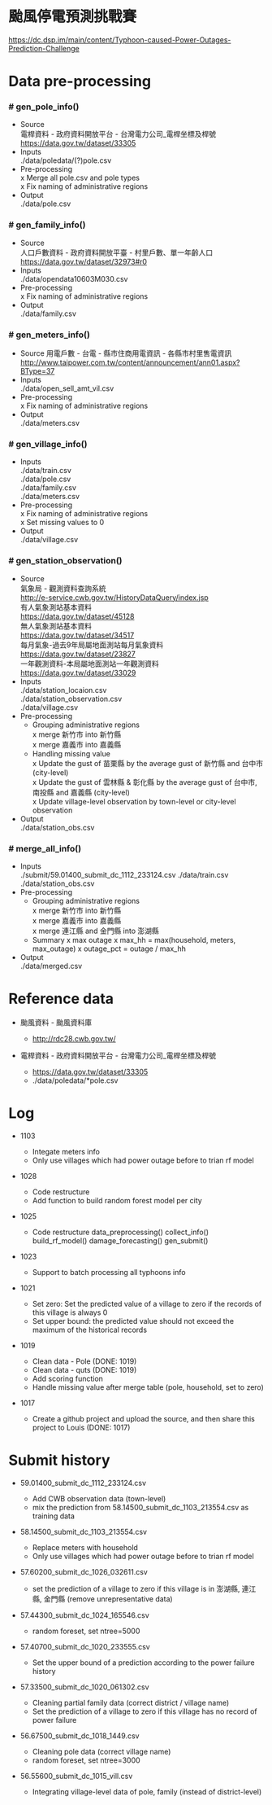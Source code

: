 # 颱風停電預測挑戰賽
  https://dc.dsp.im/main/content/Typhoon-caused-Power-Outages-Prediction-Challenge

# Data pre-processing
### # gen_pole_info()
* Source  
  電桿資料 - 政府資料開放平台 - 台灣電力公司_電桿坐標及桿號  
  https://data.gov.tw/dataset/33305      
* Inputs  
  ./data/poledata/(?)pole.csv  
* Pre-processing  
  x Merge all pole.csv and pole types  
  x Fix naming of administrative regions  
* Output  
  ./data/pole.csv

### # gen_family_info()
* Source  
  人口戶數資料 - 政府資料開放平臺 - 村里戶數、單一年齡人口
  https://data.gov.tw/dataset/32973#r0
* Inputs  
  ./data/opendata10603M030.csv
* Pre-processing  
  x Fix naming of administrative regions  
* Output  
  ./data/family.csv

### # gen_meters_info()
* Source
  用電戶數 - 台電 - 縣市住商用電資訊 - 各縣市村里售電資訊
  http://www.taipower.com.tw/content/announcement/ann01.aspx?BType=37
* Inputs  
  ./data/open_sell_amt_vil.csv
* Pre-processing  
  x Fix naming of administrative regions    
* Output  
  ./data/meters.csv

### # gen_village_info()
* Inputs  
  ./data/train.csv  
  ./data/pole.csv  
  ./data/family.csv  
  ./data/meters.csv  
* Pre-processing  
  x Fix naming of administrative regions    
  x Set missing values to 0
* Output  
  ./data/village.csv

### # gen_station_observation()
* Source  
  氣象局 - 觀測資料查詢系統  
  http://e-service.cwb.gov.tw/HistoryDataQuery/index.jsp  
  有人氣象測站基本資料  
  https://data.gov.tw/dataset/45128  
  無人氣象測站基本資料  
  https://data.gov.tw/dataset/34517  
  每月氣象-過去9年局屬地面測站每月氣象資料  
  https://data.gov.tw/dataset/23827  
  一年觀測資料-本局屬地面測站一年觀測資料  
  https://data.gov.tw/dataset/33029   
* Inputs  
  ./data/station_locaion.csv  
  ./data/station_observation.csv  
  ./data/village.csv
* Pre-processing
  - Grouping administrative regions  
    x merge 新竹市 into 新竹縣  
    x merge 嘉義市 into 嘉義縣   
  - Handling missing value  
    x Update the gust of 苗栗縣 by the average gust of 新竹縣 and 台中市 (city-level)  
    x Update the gust of 雲林縣 & 彰化縣 by the average gust of 台中市, 南投縣 and 嘉義縣 (city-level)  
    x Update village-level observation by town-level or city-level observation  
* Output  
  ./data/station_obs.csv

### # merge_all_info()
* Inputs  
  ./submit/59.01400_submit_dc_1112_233124.csv
  ./data/train.csv
  ./data/station_obs.csv
* Pre-processing
  - Grouping administrative regions  
    x merge 新竹市 into 新竹縣  
    x merge 嘉義市 into 嘉義縣   
    x merge 連江縣 and 金門縣 into 澎湖縣   
  - Summary
    x max outage
    x max_hh = max(household, meters, max_outage)
    x outage_pct = outage / max_hh
* Output  
  ./data/merged.csv

# Reference data
* 颱風資料 - 颱風資料庫
  - http://rdc28.cwb.gov.tw/

* 電桿資料 - 政府資料開放平台 - 台灣電力公司_電桿坐標及桿號
  - https://data.gov.tw/dataset/33305
  - ./data/poledata/*pole.csv


# Log
* 1103
  - Integate meters info
  - Only use villages which had power outage before to trian rf model

* 1028
  - Code restructure
  - Add function to build random forest model per city

* 1025
  - Code restructure
    data_preprocessing()
    collect_info()
    build_rf_model()
    damage_forecasting()
    gen_submit()

* 1023
  - Support to batch processing all typhoons info

* 1021
  - Set zero: Set the predicted value of a village to zero if the records of this village is always 0
  - Set upper bound: the predicted value should not exceed the maximum of the historical records

* 1019
  - Clean data - Pole (DONE: 1019)
  - Clean data - quts (DONE: 1019)
  - Add scoring function
  - Handle missing value after merge table (pole, household, set to zero)

* 1017
  - Create a github project and upload the source, and then share this project to Louis (DONE: 1017)

# Submit history
* 59.01400_submit_dc_1112_233124.csv
  - Add CWB observation data (town-level)
  - mix the prediction from 58.14500_submit_dc_1103_213554.csv as training data

* 58.14500_submit_dc_1103_213554.csv
  - Replace meters with household
  - Only use villages which had power outage before to trian rf model

* 57.60200_submit_dc_1026_032611.csv
  - set the prediction of a village to zero if this village is in 澎湖縣, 連江縣, 金門縣 (remove unrepresentative data)

* 57.44300_submit_dc_1024_165546.csv
  - random foreset, set ntree=5000

* 57.40700_submit_dc_1020_233555.csv
  - Set the upper bound of a prediction according to the power failure history

* 57.33500_submit_dc_1020_061302.csv
  - Cleaning partial family data (correct district / village name)
  - Set the prediction of a village to zero if this village has no record of power failure

* 56.67500_submit_dc_1018_1449.csv
  - Cleaning pole data (correct village name)
  - random foreset, set ntree=3000

* 56.55600_submit_dc_1015_vill.csv
  - Integrating village-level data of pole, family (instead of district-level)

